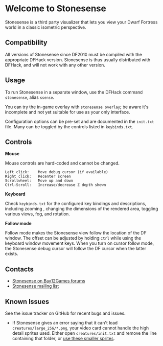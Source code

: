 Welcome to Stonesense
=====================

Stonesense is a third party visualizer that lets you view your Dwarf Fortress world in a classic isometric perspective.

Compatibility
-------------
All versions of Stonesense since DF2010 must be compiled with the appropriate DFHack version.  Stonesense is thus usually distributed with DFHack, and will not work with any other version.  

Usage
-----
To run Stonesense in a separate window, use the DFHack command `stonesense`, alias `ssense`.

You can try the in-game overlay with `stonesense overlay`; be aware it's incomplete and not yet suitable for use as your only interface.

Configuration options can be pre-set and are documented in the `init.txt` file.  Many can be toggled by the controls listed in `keybinds.txt`.

Controls
--------

**Mouse**

Mouse controls are hard-coded and cannot be changed.

    Left click:    Move debug cursor (if available)
    Right click:   Recenter screen
    Scrollwheel:   Move up and down 
    Ctrl-Scroll:   Increase/decrease Z depth shown

**Keyboard**

Check `keybinds.txt` for the configured key bindings and descriptions, including zooming , changing the dimensions of the rendered area, toggling various views, fog, and rotation.

**Follow mode**

Follow mode makes the Stonesense view follow the location of the DF window.  The offset can be adjusted by holding `Ctrl` while using the keyboard window movement keys.  When you turn on cursor follow mode, the Stonesense debug cursor will follow the DF cursor when the latter exists.

Contacts
--------

* [Stonesense on Bay12Games forums](http://www.bay12forums.com/smf/index.php?topic=106497)
* [Stonesense mailing list](http://groups.google.com/group/stonesense)

Known Issues
------------
See the issue tracker on GitHub for recent bugs and issues.

* If Stonesense gives an error saying that it can't load `creatures/large_256/*.png`, your video card cannot handle the high detail sprites used. Either open `creatures/init.txt` and remove the line containing that folder, or [use these smaller sprites](http://dffd.wimbli.com/file.php?id=6096).
